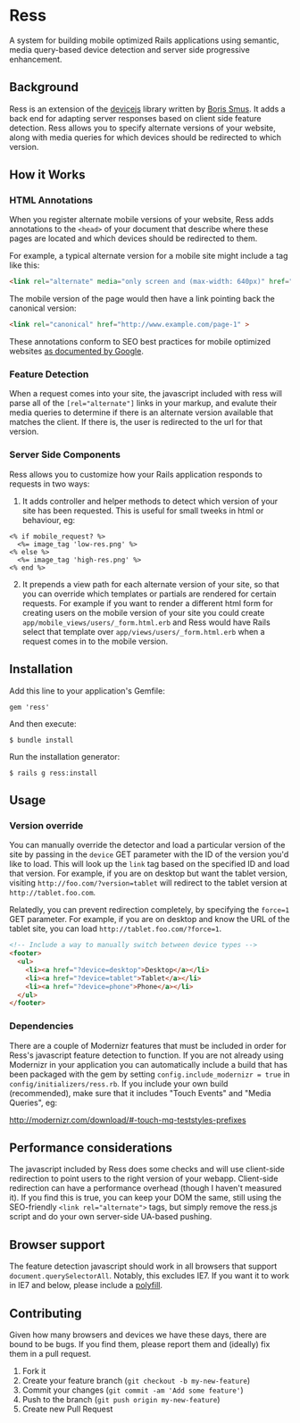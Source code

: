 # Ress

A system for building mobile optimized Rails applications using semantic,
media query-based device detection and server side progressive enhancement.

## Background

Ress is an extension of the [devicejs](https://github.com/borismus/device.js)
library written by [Boris Smus](http://smus.com/). It adds a back end for
adapting server responses based on client side feature detection. Ress allows
you to specify alternate versions of your website, along with media queries
for which devices should be redirected to which version.

## How it Works

### HTML Annotations

When you register alternate mobile versions of your website, Ress adds annotations
to the `<head>` of your document that describe where these pages are located and
which devices should be redirected to them.

For example, a typical alternate version for a mobile site might include a tag
like this:

```html
<link rel="alternate" media="only screen and (max-width: 640px)" href="http://m.example.com/page-1" >
```

The mobile version of the page would then have a link pointing back the canonical
version:

```html
<link rel="canonical" href="http://www.example.com/page-1" >
```

These annotations conform to SEO best practices for mobile optimized websites
[as documented by Google](https://developers.google.com/webmasters/smartphone-sites/details).

### Feature Detection

When a request comes into your site, the javascript included with ress will parse
all of the `[rel="alternate"]` links in your markup, and evalute their media queries
to determine if there is an alternate version available that matches the client.
If there is, the user is redirected to the url for that version.

### Server Side Components

Ress allows you to customize how your Rails application responds to requests in
two ways:

1. It adds controller and helper methods to detect which version of your site has
been requested. This is useful for small tweeks in html or behaviour, eg:

```erb
<% if mobile_request? %>
  <%= image_tag 'low-res.png' %>
<% else %>
  <%= image_tag 'high-res.png' %>
<% end %>
```

2. It prepends a view path for each alternate version of your site, so that you can
override which templates or partials are rendered for certain requests. For example if
you want to render a different html form for creating users on the mobile version of your
site you could create `app/mobile_views/users/_form.html.erb` and Ress would have Rails
select that template over `app/views/users/_form.html.erb` when a request comes in to the
mobile version.


## Installation

Add this line to your application's Gemfile:

    gem 'ress'

And then execute:

    $ bundle install

Run the installation generator:

    $ rails g ress:install

## Usage

### Version override

You can manually override the detector and load a particular version of
the site by passing in the `device` GET parameter with the ID of the
version you'd like to load. This will look up the `link` tag based on
the specified ID and load that version. For example, if you are on
desktop but want the tablet version, visiting
`http://foo.com/?version=tablet` will redirect to the tablet version at
`http://tablet.foo.com`.

Relatedly, you can prevent redirection completely, by specifying the
`force=1` GET parameter. For example, if you are on desktop and know the
URL of the tablet site, you can load `http://tablet.foo.com/?force=1`.

```html
<!-- Include a way to manually switch between device types -->
<footer>
  <ul>
    <li><a href="?device=desktop">Desktop</a></li>
    <li><a href="?device=tablet">Tablet</a></li>
    <li><a href="?device=phone">Phone</a></li>
  </ul>
</footer>
```

### Dependencies

There are a couple of Modernizr features that must be included in order for
Ress's javascript feature detection to function. If you are not already
using Modernizr in your application you can automatically include a build that
has been packaged with the gem by setting `config.include_modernizr = true` in
`config/initializers/ress.rb`. If you include your own build (recommended),
make sure that it includes "Touch Events" and "Media Queries", eg:

http://modernizr.com/download/#-touch-mq-teststyles-prefixes

## Performance considerations

The javascript included by Ress does some checks and will use client-side
redirection to point users to the right version of your webapp. Client-side
redirection can have a performance overhead (though I haven't measured it).
If you find this is true, you can keep your DOM the same, still using the
SEO-friendly `<link rel="alternate">` tags, but simply remove the
ress.js script and do your own server-side UA-based pushing.

## Browser support

The feature detection javascript should work in all browsers that support
`document.querySelectorAll`. Notably, this excludes IE7. If you want it
to work in IE7 and below, please include a [polyfill](https://gist.github.com/2724353).

## Contributing

Given how many browsers and devices we have these days, there are bound
to be bugs. If you find them, please report them and (ideally) fix them
in a pull request.

1. Fork it
2. Create your feature branch (`git checkout -b my-new-feature`)
3. Commit your changes (`git commit -am 'Add some feature'`)
4. Push to the branch (`git push origin my-new-feature`)
5. Create new Pull Request
